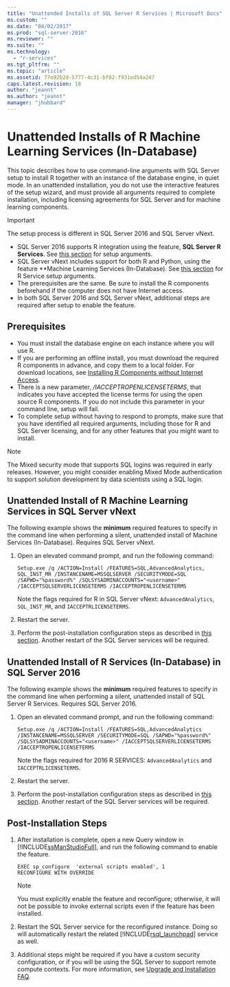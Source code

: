 ```yaml
---
title: "Unattended Installs of SQL Server R Services | Microsoft Docs"
ms.custom: ""
ms.date: "04/02/2017"
ms.prod: "sql-server-2016"
ms.reviewer: ""
ms.suite: ""
ms.technology: 
  - "r-services"
ms.tgt_pltfrm: ""
ms.topic: "article"
ms.assetid: 77e92b2d-5777-4c31-bf02-f931ed54a247
caps.latest.revision: 18
author: "jeannt"
ms.author: "jeannt"
manager: "jhubbard"
---
```

# Unattended Installs of R Machine Learning Services (In-Database)
    
This topic describes how to use command-line arguments with SQL Server setup to install R together with an instance of the database engine, in quiet mode. In an unattended installation, you do not use the interactive features of the setup wizard, and must provide all arguments required to complete installation, including licensing agreements for SQL Server and for machine learning components. 

> [!IMPORTANT]
The setup process is different in SQL Server 2016 and SQL Server vNext.
+ SQL Server 2016 supports R integration using the feature, **SQL Server R Services**. See [this section](#bkmk_OldInstall) for setup arguments.
+ SQL Server vNext includes support for both R and Python, using the feature **Machine Learning Services (In-Database). See [this section](#bkmk_OldInstall) for R Service setup arguments.
+ The prerequisites are the same. Be sure to install the R components beforehand if the computer does not have Internet access.
+ In both SQL Server 2016 and SQL Server vNext, additional steps are required after setup to enable the feature.

## Prerequisites

+ You must install the database engine on each instance where you will use R.  
+ If you are performing an offline install, you must download the required R components in advance, and copy them to a local folder. For download locations, see [Installing R Components without Internet Access](../../advanced-analytics/r-services/installing-ml-components-without-internet-access.md).   
+ There is a new parameter, */IACCEPTROPENLICENSETERMS*, that indicates you have accepted the license terms for using the open source R components. If you do not include this parameter in your command line, setup will fail. 
+ To complete setup without having to respond to prompts, make sure that you have identified all required arguments, including those for R and SQL Server licensing, and for any other features that you might want to install. 

> [!NOTE] 
> The Mixed security mode that supports SQL logins was required in early releases. However, you might consider enabling Mixed Mode authentication to support solution development by data scientists using a SQL login.

## <a name="bkmk_NewInstall"></a> Unattended Install of R Machine Learning Services in SQL Server vNext

The following example shows the **minimum** required features to specify in the command line when performing a silent, unattended install of Machine Services (In-Database). Requires SQL Server vNext.  


1. Open an elevated command prompt, and run the following command:  

    ```  
    Setup.exe /q /ACTION=Install /FEATURES=SQL,AdvancedAnalytics, SQL_INST_MR /INSTANCENAME=MSSQLSERVER /SECURITYMODE=SQL /SAPWD="%password%" /SQLSYSADMINACCOUNTS="<username>" /IACCEPTSQLSERVERLICENSETERMS /IACCEPTROPENLICENSETERMS  
    ```  
    Note the flags required for R in SQL Server vNext: `AdvancedAnalytics`, `SQL_INST_MR`, and `IACCEPTRLICENSETERMS`. 
2. Restart the server.
3. Perform the post-installation configuration steps as described in [this section](#bkmk_PostInstall). Another restart of the SQL Server services will be required.

  
## <a name="OldInstall"></a> Unattended Install of R Services (In-Database) in SQL Server 2016
 
 The following example shows the **minimum** required features to specify in the command line when performing a silent, unattended install of SQL Server R Services. Requires SQL Server 2016.

1. Open an elevated command prompt, and run the following command:  

    ```  
    Setup.exe /q /ACTION=Install /FEATURES=SQL,AdvancedAnalytics /INSTANCENAME=MSSQLSERVER /SECURITYMODE=SQL /SAPWD="%password%" /SQLSYSADMINACCOUNTS="<username>" /IACCEPTSQLSERVERLICENSETERMS /IACCEPTROPENLICENSETERMS  
    ```
    Note the flags required for 2016 R SERVICES: `AdvancedAnalytics` and `IACCEPTRLICENSETERMS`.  
2. Restart the server.
3. Perform the post-installation configuration steps as described in [this section](#bkmk_PostInstall). Another restart of the SQL Server services will be required.

## <a name = "bkmk_PostInstall"></a>Post-Installation Steps  

1.  After installation is complete, open a new Query window in [!INCLUDE[ssManStudioFull](../../includes/ssmanstudiofull-md.md)], and run the following command to enable the feature.  
  
    ```  
    EXEC sp_configure  'external scripts enabled', 1  
    RECONFIGURE WITH OVERRIDE   
    ```  
  
    > [!NOTE]  
    >  You must explicitly enable the feature and reconfigure; otherwise, it will not be possible to invoke external scripts even if the feature has been installed.  
  
2.  Restart the SQL Server service for the reconfigured instance. Doing so will automatically restart the related [!INCLUDE[rsql_launchpad](../../includes/rsql-launchpad-md.md)] service as well.  

3. Additional steps might be required if you have a custom security configuration, or if you will be using the SQL Server to support remote compute contexts. For more information, see [Upgrade and Installation FAQ](../../advanced-analytics/r-services/upgrade-and-installation-faq-sql-server-r-services.md). 
